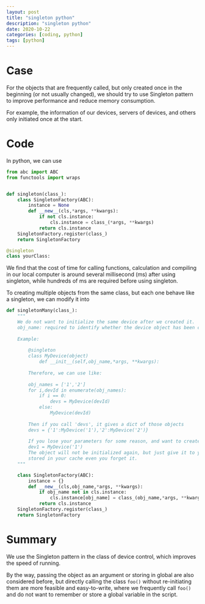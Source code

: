 ```yaml
---
layout: post
title: "singleton python"
description: "singleton python"
date: 2020-10-22
categories: [coding, python]
tags: [python]
---
```


# Case

For the objects that are frequently called, but only created once in the beginning (or not usually changed), we should try to use Singleton pattern to improve performance and reduce memory consumption.

For example, the information of our devices, servers of devices, and others only initiated once at the start. 



# Code

In python, we can use

```python
from abc import ABC
from functools import wraps


def singleton(class_):
    class SingletonFactory(ABC):
        instance = None
        def __new__(cls,*args, **kwargs):
            if not cls.instance:
                cls.instance = class_(*args, **kwargs)
            return cls.instance
    SingletonFactory.register(class_)
    return SingletonFactory

@singleton
class yourClass:
```



We find that the cost of time for calling functions, calculation and compiling in our local computer is around several millisecond (ms) after using singleton, while hundreds of ms are required before using singleton. 



To creating multiple objects from the same class, but each one behave like a singleton, we can modify it into

```python
def singletonMany(class_):
    """
    We do not want to initialize the same device after we created it.
    obj_name: required to identify whether the device object has been created
    
    Example: 
        
        @singleton
        class MyDevice(object)
            def __init__(self,obj_name,*args, **kwargs):
        
        Therefore, we can use like: 
        
        obj_names = ['1','2']
        for i,devId in enumerate(obj_names):
            if i == 0:
                devs = MyDevice(devId)
            else:
                MyDevice(devId)
        
        Then if you call 'devs', it gives a dict of those objects
        devs = {'1':MyDevice('1'),'2':MyDevice('2')}
        
        If you lose your parameters for some reason, and want to create it again, 
        dev1 = MyDevice('1')
        The object will not be initialized again, but just give it to you, since it always 
        stored in your cache even you forget it.
    """

    class SingletonFactory(ABC):
        instance = {}
        def __new__(cls,obj_name,*args, **kwargs):
            if obj_name not in cls.instance:
                cls.instance[obj_name] = class_(obj_name,*args, **kwargs)
            return cls.instance
    SingletonFactory.register(class_)
    return SingletonFactory
```

# Summary

We use the Singleton pattern in the class of device control, which improves the speed of running. 

By the way, passing the object as an argument or storing in global are also considered before, but directly calling the class `foo()` without re-initiating them are more feasible and easy-to-write, where we frequently call `foo()` and do not want to remember or store a global variable in the script. 



 


